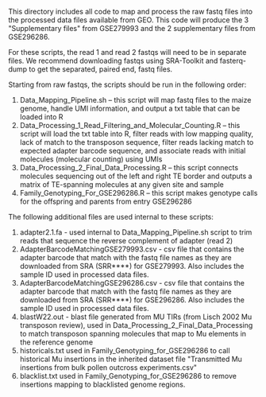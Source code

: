 This directory includes all code to map and process the raw fastq files into the processed data files available from GEO. This code will produce the 3 "Supplementary files" from GSE279993 and the 2 supplementary files from GSE296286. 

For these scripts, the read 1 and read 2 fastqs will need to be in separate files. We recommend downloading fastqs using SRA-Toolkit and fasterq-dump to get the separated, paired end, fastq files. 

Starting from raw fastqs, the scripts should be run in the following order:
1. Data_Mapping_Pipeline.sh – this script will map fastq files to the maize genome, handle UMI information, and output a txt table that can be loaded into R
2. Data_Processing_1_Read_Filtering_and_Molecular_Counting.R – this script will load the txt table into R, filter reads with low mapping quality, lack of match to the transposon sequence, filter reads lacking match to expected adapter barcode sequence, and associate reads with initial molecules (molecular counting) using UMIs
3. Data_Processing_2_Final_Data_Processing.R – this script connects molecules sequencing out of the left and right TE border and outputs a matrix of TE-spanning molecules at any given site and sample
4. Family_Genotyping_For_GSE296286.R – this script makes genotype calls for the offspring and parents from entry GSE296286

The following additional files are used internal to these scripts:
1. adapter2.1.fa - used internal to Data_Mapping_Pipeline.sh script to trim reads that sequence the reverse complement of adapter (read 2)
2. AdapterBarcodeMatchingGSE279993.csv - csv file that contains the adapter barcode that match with the fastq file names as they are downloaded from SRA (SRR****) for GSE279993. Also includes the sample ID used in processed data files.
3. AdapterBarcodeMatchingGSE296286.csv - csv file that contains the adapter barcode that match with the fastq file names as they are downloaded from SRA (SRR****) for GSE296286. Also includes the sample ID used in processed data files.
4. blastW22.out - blast file generated from MU TIRs (from Lisch 2002 Mu transposon review), used in Data_Processing_2_Final_Data_Processing to match transposon spanning molecules that map to Mu elements in the reference genome
5. historicals.txt used in Family_Genotyping_for_GSE296286 to call historical Mu insertions in the inherited dataset file "Transmitted Mu insertions from bulk pollen outcross experiments.csv"
6. blacklist.txt used in Family_Genotyping_for_GSE296286 to remove insertions mapping to blacklisted genome regions. 



